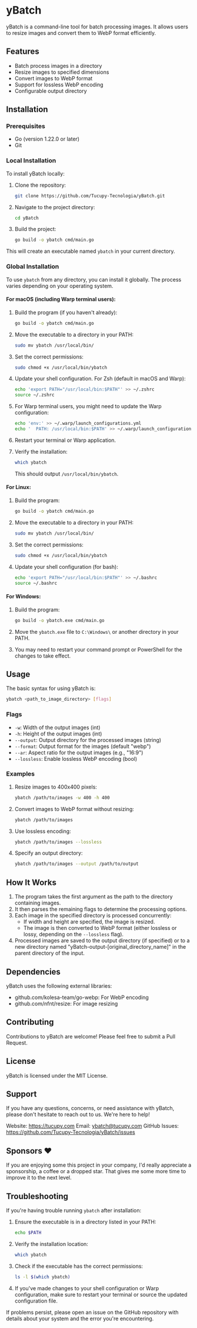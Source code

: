 # yBatch

yBatch is a command-line tool for batch processing images. It allows users to resize images and convert them to WebP format efficiently.

## Features

- Batch process images in a directory
- Resize images to specified dimensions
- Convert images to WebP format
- Support for lossless WebP encoding
- Configurable output directory

## Installation

### Prerequisites

- Go (version 1.22.0 or later)
- Git

### Local Installation

To install yBatch locally:

1. Clone the repository:
   ```bash
   git clone https://github.com/Tucupy-Tecnologia/yBatch.git
   ```

2. Navigate to the project directory:
   ```bash
   cd yBatch
   ```

3. Build the project:
   ```bash
   go build -o ybatch cmd/main.go
   ```

This will create an executable named `ybatch` in your current directory.

### Global Installation

To use `ybatch` from any directory, you can install it globally. The process varies depending on your operating system.

#### For macOS (including Warp terminal users):

1. Build the program (if you haven't already):
   ```bash
   go build -o ybatch cmd/main.go
   ```

2. Move the executable to a directory in your PATH:
   ```bash
   sudo mv ybatch /usr/local/bin/
   ```

3. Set the correct permissions:
   ```bash
   sudo chmod +x /usr/local/bin/ybatch
   ```

4. Update your shell configuration. For Zsh (default in macOS and Warp):
   ```bash
   echo 'export PATH="/usr/local/bin:$PATH"' >> ~/.zshrc
   source ~/.zshrc
   ```

5. For Warp terminal users, you might need to update the Warp configuration:
   ```bash
   echo 'env:' >> ~/.warp/launch_configurations.yml
   echo '  PATH: /usr/local/bin:$PATH' >> ~/.warp/launch_configurations.yml
   ```

6. Restart your terminal or Warp application.

7. Verify the installation:
   ```bash
   which ybatch
   ```
   This should output `/usr/local/bin/ybatch`.

#### For Linux:

1. Build the program:
   ```bash
   go build -o ybatch cmd/main.go
   ```

2. Move the executable to a directory in your PATH:
   ```bash
   sudo mv ybatch /usr/local/bin/
   ```

3. Set the correct permissions:
   ```bash
   sudo chmod +x /usr/local/bin/ybatch
   ```

4. Update your shell configuration (for bash):
   ```bash
   echo 'export PATH="/usr/local/bin:$PATH"' >> ~/.bashrc
   source ~/.bashrc
   ```

#### For Windows:

1. Build the program:
   ```bash
   go build -o ybatch.exe cmd/main.go
   ```

2. Move the `ybatch.exe` file to `C:\Windows\` or another directory in your PATH.

3. You may need to restart your command prompt or PowerShell for the changes to take effect.

## Usage

The basic syntax for using yBatch is:

```bash
ybatch <path_to_image_directory> [flags]
```

### Flags

- `-w`: Width of the output images (int)
- `-h`: Height of the output images (int)
- `--output`: Output directory for the processed images (string)
- `--format`: Output format for the images (default "webp")
- `--ar`: Aspect ratio for the output images (e.g., "16:9")
- `--lossless`: Enable lossless WebP encoding (bool)

### Examples

1. Resize images to 400x400 pixels:
   ```bash
   ybatch /path/to/images -w 400 -h 400
   ```

2. Convert images to WebP format without resizing:
   ```bash
   ybatch /path/to/images
   ```

3. Use lossless encoding:
   ```bash
   ybatch /path/to/images --lossless
   ```

4. Specify an output directory:
   ```bash
   ybatch /path/to/images --output /path/to/output
   ```

## How It Works

1. The program takes the first argument as the path to the directory containing images.
2. It then parses the remaining flags to determine the processing options.
3. Each image in the specified directory is processed concurrently:
   - If width and height are specified, the image is resized.
   - The image is then converted to WebP format (either lossless or lossy, depending on the `--lossless` flag).
4. Processed images are saved to the output directory (if specified) or to a new directory named "yBatch-output-[original_directory_name]" in the parent directory of the input.

## Dependencies

yBatch uses the following external libraries:

- github.com/kolesa-team/go-webp: For WebP encoding
- github.com/nfnt/resize: For image resizing

## Contributing

Contributions to yBatch are welcome! Please feel free to submit a Pull Request.

## License

yBatch is licensed under the MIT License.

## Support
If you have any questions, concerns, or need assistance with yBatch, please don't hesitate to reach out to us. We're here to help!

Website: https://tucupy.com
Email: ybatch@tucupy.com
GitHub Issues: https://github.com/Tucupy-Tecnologia/yBatch/issues

## Sponsors ❤️
If you are enjoying some this project in your company, I'd really appreciate a sponsorship, a coffee or a dropped star. That gives me some more time to improve it to the next level.

## Troubleshooting

If you're having trouble running `ybatch` after installation:

1. Ensure the executable is in a directory listed in your PATH:
   ```bash
   echo $PATH
   ```

2. Verify the installation location:
   ```bash
   which ybatch
   ```

3. Check if the executable has the correct permissions:
   ```bash
   ls -l $(which ybatch)
   ```

4. If you've made changes to your shell configuration or Warp configuration, make sure to restart your terminal or source the updated configuration file.

If problems persist, please open an issue on the GitHub repository with details about your system and the error you're encountering.
